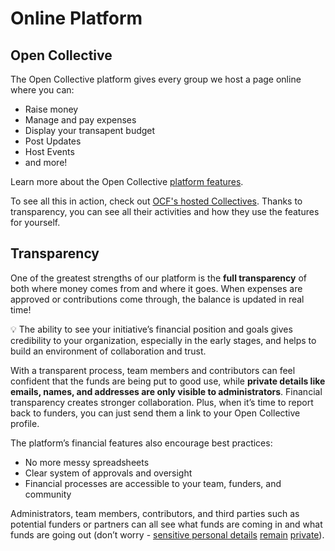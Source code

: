 # Online Platform

## Open Collective

The Open Collective platform gives every group we host a page online where you can:

* Raise money
* Manage and pay expenses
* Display your transapent budget
* Post Updates
* Host Events
* and more!

Learn more about the Open Collective [platform features](https://docs.opencollective.com/help/product/product).

To see all this in action, check out [OCF's hosted Collectives](https://opencollective.com/foundation#category-CONTRIBUTIONS). Thanks to transparency, you can see all their activities and how they use the features for yourself.

## Transparency

One of the greatest strengths of our platform is the **full transparency** of both where money comes from and where it goes. When expenses are approved or contributions come through, the balance is updated in real time!&#x20;

:bulb: The ability to see your initiative’s financial position and goals gives credibility to your organization, especially in the early stages, and helps to build an environment of collaboration and trust.

With a transparent process, team members and contributors can feel confident that the funds are being put to good use, while **private details like emails, names, and addresses are only visible to administrators**. Financial transparency creates stronger collaboration. Plus, when it’s time to report back to funders, you can just send them a link to your Open Collective profile.

The platform’s financial features also encourage best practices:

* No more messy spreadsheets
* Clear system of approvals and oversight
* Financial processes are accessible to your team, funders, and community

Administrators, team members, contributors, and third parties such as potential funders or partners can all see what funds are coming in and what funds are going out (don’t worry - [sensitive personal details](https://docs.opencollective.com/help/expenses-and-getting-paid/submitting-expenses#invoices) [remain](https://docs.opencollective.com/help/expenses-and-getting-paid/submitting-expenses#invoices) [private](https://docs.opencollective.com/help/expenses-and-getting-paid/submitting-expenses#invoices)).
